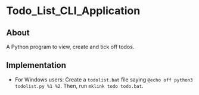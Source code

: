 # Todo_List_CLI_Application

## About

A Python program to view, create and tick off todos.

## Implementation

- For Windows users: Create a `todolist.bat` file saying `@echo off
python3 todolist.py %1 %2`. Then, run `mklink todo todo.bat`.
